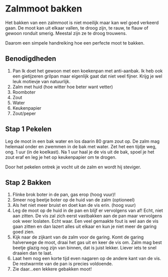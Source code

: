 # Zalmmoot bakken

Het bakken van een zalmmoot is niet moeilijk maar kan wel goed verkeerd gaan. De moot kan uit elkaar vallen, te droog zijn, te rauw, te flauw of gewoon ronduit smerig. Meestal zijn ze te droog trouwens.

Daarom een simpele handreiking hoe een perfecte moot te bakken.

## Benodigdheden

1. Pan Ik doet het gewoon met een koekenpan met anti-aanbak. Ik heb ook een gietijzeren grilpan maar eigenlijk gaat dat niet veel fijner. Krijg je wel leuk motievje van natuurlijk.
2. Zalm met huid (hoe witter hoe beter want vetter)
3. Roomboter
4. Zout
5. Water
6. Keukenpapier
7. Zout/peper

## Stap 1 Pekelen

Leg de moot in een bak water en los daarin 80 gram zout op. De zalm mag helemaal onder en zwemmen in de bak met water. Zet het een tijdje weg, ong. 1 uur (in de koelkast). Na 1 uur haal je de vis uit de bak, spoel je het zout eraf en leg je het op keukenpapier om te drogen.

Door het pekelen ontrek je vocht uit de zalm en wordt hij steviger.

## Stap 2 Bakken

1. Flinke brok boter in de pan, gas erop (hoog vuur)!
2. Smeer nog beetje boter op de huid van de zalm (optioneel)
3. Als het niet meer bruist en doet kan de vis erin. (hoog vuur)
4. Leg de moot op de huid in de pan en blijf er vervolgens van af! Echt, niet aan zitten. De vis zal zich eerst vastbakken aan de pan maar vervolgens ook weer loslaten. Echt waar. Een veel gemaakte fout is wel aan de vis gaan zitten en dan lazert alles uit elkaar en kun je niet meer de garing goed zien.
5. Kijk naar de zijkant van de zalm voor de garing. Komt de garing halverwege de moot, draai het gas uit en keer de vis om. Zalm mag best beetje glazig nog zijn van binnen, dat is juist lekker. Liever iets te snel draaien dan te laat.
6. Laat hem nog een korte tijd even nagaren op de andere kant van de vis. De restwarmte van de pan is precies voldoende.
7. Zie daar...een lekkere gebakken moot!
